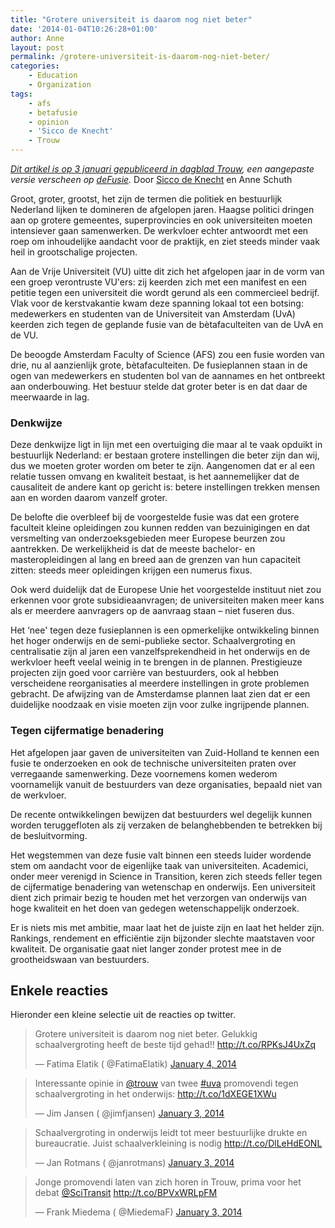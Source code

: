 ```yaml
---
title: "Grotere universiteit is daarom nog niet beter"
date: '2014-01-04T10:26:28+01:00'
author: Anne
layout: post
permalink: /grotere-universiteit-is-daarom-nog-niet-beter/
categories:
    - Education
    - Organization
tags:
    - afs
    - betafusie
    - opinion
    - 'Sicco de Knecht'
    - Trouw
---
```


*[Dit artikel is op 3 januari gepubliceerd in dagblad Trouw](http://bit.ly/Ko0FaA), een aangepaste versie verscheen
op [deFusie](http://defusie.net/fusie-uva-en-vu-was-grootheidswaan/).*
Door [Sicco de Knecht](http://siccodeknecht.wordpress.com/) en Anne Schuth

Groot, groter, grootst, het zijn de termen die politiek en bestuurlijk Nederland lijken te domineren de afgelopen jaren.
Haagse politici dringen aan op grotere gemeentes, superprovincies en ook universiteiten moeten intensiever gaan
samenwerken. De werkvloer echter antwoordt met een roep om inhoudelijke aandacht voor de praktijk, en ziet steeds minder
vaak heil in grootschalige projecten.

Aan de Vrije Universiteit (VU) uitte dit zich het afgelopen jaar in de vorm van een groep verontruste VU'ers: zij
keerden zich met een manifest en een petitie tegen een universiteit die wordt gerund als een commercieel bedrijf. Vlak
voor de kerstvakantie kwam deze spanning lokaal tot een botsing: medewerkers en studenten van de Universiteit van
Amsterdam (UvA) keerden zich tegen de geplande fusie van de bètafaculteiten van de UvA en de VU.

De beoogde Amsterdam Faculty of Science (AFS) zou een fusie worden van drie, nu al aanzienlijk grote, bètafaculteiten.
De fusieplannen staan in de ogen van medewerkers en studenten bol van de aannames en het ontbreekt aan onderbouwing. Het
bestuur stelde dat groter beter is en dat daar de meerwaarde in lag.

### Denkwijze

Deze denkwijze ligt in lijn met een overtuiging die maar al te vaak opduikt in bestuurlijk Nederland: er bestaan grotere
instellingen die beter zijn dan wij, dus we moeten groter worden om beter te zijn. Aangenomen dat er al een relatie
tussen omvang en kwaliteit bestaat, is het aannemelijker dat de causaliteit de andere kant op gericht is: betere
instellingen trekken mensen aan en worden daarom vanzelf groter.

De belofte die overbleef bij de voorgestelde fusie was dat een grotere faculteit kleine opleidingen zou kunnen redden
van bezuinigingen en dat versmelting van onderzoeksgebieden meer Europese beurzen zou aantrekken. De werkelijkheid is
dat de meeste bachelor- en masteropleidingen al lang en breed aan de grenzen van hun capaciteit zitten: steeds meer
opleidingen krijgen een numerus fixus.

Ook werd duidelijk dat de Europese Unie het voorgestelde instituut niet zou erkennen voor grote subsidieaanvragen; de
universiteiten maken meer kans als er meerdere aanvragers op de aanvraag staan – niet fuseren dus.

Het ‘nee' tegen deze fusieplannen is een opmerkelijke ontwikkeling binnen het hoger onderwijs en de semi-publieke
sector. Schaalvergroting en centralisatie zijn al jaren een vanzelfsprekendheid in het onderwijs en de werkvloer heeft
veelal weinig in te brengen in de plannen. Prestigieuze projecten zijn goed voor carrière van bestuurders, ook al hebben
verscheidene reorganisaties al meerdere instellingen in grote problemen gebracht. De afwijzing van de Amsterdamse
plannen laat zien dat er een duidelijke noodzaak en visie moeten zijn voor zulke ingrijpende plannen.

### Tegen cijfermatige benadering

Het afgelopen jaar gaven de universiteiten van Zuid-Holland te kennen een fusie te onderzoeken en ook de technische
universiteiten praten over verregaande samenwerking. Deze voornemens komen wederom voornamelijk vanuit de bestuurders
van deze organisaties, bepaald niet van de werkvloer.

De recente ontwikkelingen bewijzen dat bestuurders wel degelijk kunnen worden teruggefloten als zij verzaken de
belanghebbenden te betrekken bij de besluitvorming.

Het wegstemmen van deze fusie valt binnen een steeds luider wordende stem om aandacht voor de eigenlijke taak van
universiteiten. Academici, onder meer verenigd in Science in Transition, keren zich steeds feller tegen de cijfermatige
benadering van wetenschap en onderwijs. Een universiteit dient zich primair bezig te houden met het verzorgen van
onderwijs van hoge kwaliteit en het doen van gedegen wetenschappelijk onderzoek.

Er is niets mis met ambitie, maar laat het de juiste zijn en laat het helder zijn. Rankings, rendement en efficiëntie
zijn bijzonder slechte maatstaven voor kwaliteit. De organisatie gaat niet langer zonder protest mee in de
grootheidswaan van bestuurders.

## Enkele reacties

Hieronder een kleine selectie uit de reacties op twitter.

> Grotere universiteit is daarom nog niet beter. Gelukkig schaalvergroting heeft de beste tijd
> gehad!! <http://t.co/RPKsJ4UxZq>
>
> — Fatima Elatik (
> @FatimaElatik) [January 4, 2014](https://twitter.com/FatimaElatik/status/419375443251560448?ref_src=twsrc%5Etfw)

> Interessante opinie in [@trouw](https://twitter.com/trouw?ref_src=twsrc%5Etfw) van
> twee [\#uva](https://twitter.com/hashtag/uva?src=hash&ref_src=twsrc%5Etfw) promovendi tegen schaalvergroting in het
> onderwijs: <http://t.co/1dXEGE1XWu>
>
> — Jim Jansen (
> @jimfjansen) [January 3, 2014](https://twitter.com/jimfjansen/status/419187443892363265?ref_src=twsrc%5Etfw)

> Schaalvergroting in onderwijs leidt tot meer bestuurlijke drukte en bureaucratie. Juist schaalverkleining is
> nodig <http://t.co/DlLeHdEONL>
>
> — Jan Rotmans (
> @janrotmans) [January 3, 2014](https://twitter.com/janrotmans/status/419081910594580480?ref_src=twsrc%5Etfw)

> Jonge promovendi laten van zich horen in Trouw, prima voor het
> debat [@SciTransit](https://twitter.com/SciTransit?ref_src=twsrc%5Etfw) <http://t.co/BPVxWRLpFM>
>
> — Frank Miedema (
> @MiedemaF) [January 3, 2014](https://twitter.com/MiedemaF/status/419210500661346304?ref_src=twsrc%5Etfw)
